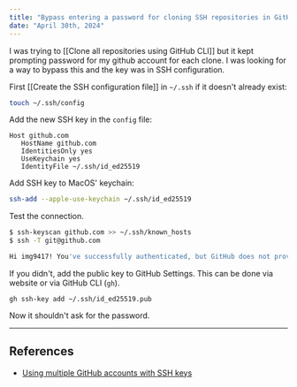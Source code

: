 ```yaml
---
title: "Bypass entering a password for cloning SSH repositories in GitHub"
date: "April 30th, 2024"
---
```


I was trying to [[Clone all repositories using GitHub CLI]] but it kept prompting password for my github account for each clone. I was looking for a way to bypass this and the key was in SSH configuration.

First [[Create the SSH configuration file]] in `~/.ssh` if it doesn't already exist:
```sh
touch ~/.ssh/config
```

Add the new SSH key in the `config` file:
```text
Host github.com
   HostName github.com
   IdentitiesOnly yes
   UseKeychain yes
   IdentityFile ~/.ssh/id_ed25519
```

Add SSH key to MacOS' keychain:
```sh
ssh-add --apple-use-keychain ~/.ssh/id_ed25519
```

Test the connection.
```sh
$ ssh-keyscan github.com >> ~/.ssh/known_hosts
$ ssh -T git@github.com

Hi img9417! You've successfully authenticated, but GitHub does not provide shell access.
```

If you didn't, add the public key to GitHub Settings. This can be done via website or via GitHub CLI (`gh`).

```shell
gh ssh-key add ~/.ssh/id_ed25519.pub
```

Now it shouldn't ask for the password.

---
## References
- [Using multiple GitHub accounts with SSH keys](https://gist.github.com/oanhnn/80a89405ab9023894df7)